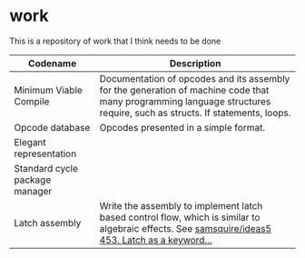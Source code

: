 # work
This is a repository of work that I think needs to be done

| Codename                       | Description                                                  |
| ------------------------------ | ------------------------------------------------------------ |
| Minimum Viable Compile         | Documentation of opcodes and its assembly for the generation of machine code that many programming language structures require, such as structs. If statements, loops. |
| Opcode database                | Opcodes presented in a simple format.                        |
| Elegant representation         |                                                              |
| Standard cycle package manager |                                                              |
| Latch assembly                 | Write the assembly to implement latch based control flow, which is similar to algebraic effects. See [samsquire/ideas5 453. Latch as a keyword...](https://github.com/samsquire/ideas5#453-latch-as-a-keyword-variables-are-latches-and-interlocking-parallel-processes) |

